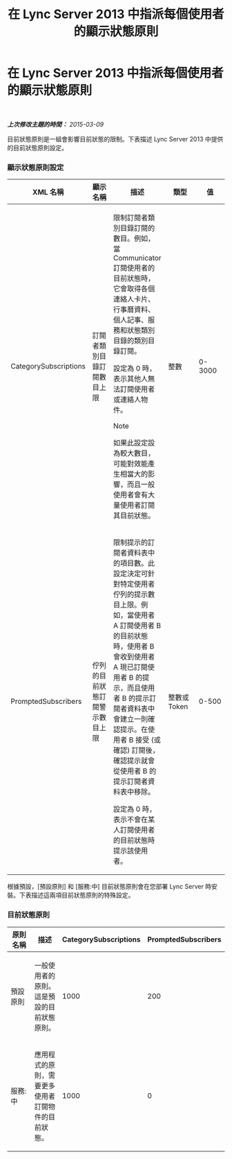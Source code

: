 ﻿---
title: 在 Lync Server 2013 中指派每個使用者的顯示狀態原則
TOCTitle: 在 Lync Server 2013 中指派每個使用者的顯示狀態原則
ms:assetid: fd1097b7-248d-4b78-8c43-456b03257c18
ms:mtpsurl: https://technet.microsoft.com/zh-tw/library/Gg182614(v=OCS.15)
ms:contentKeyID: 49292903
ms.date: 08/24/2015
mtps_version: v=OCS.15
ms.translationtype: HT
---

# 在 Lync Server 2013 中指派每個使用者的顯示狀態原則

 

_**上次修改主題的時間：** 2015-03-09_

目前狀態原則是一組會影響目前狀態的限制。下表描述 Lync Server 2013 中提供的目前狀態原則設定。

### 顯示狀態原則設定

<table>
<colgroup>
<col style="width: 20%" />
<col style="width: 20%" />
<col style="width: 20%" />
<col style="width: 20%" />
<col style="width: 20%" />
</colgroup>
<thead>
<tr class="header">
<th>XML 名稱</th>
<th>顯示名稱</th>
<th>描述</th>
<th>類型</th>
<th>值</th>
</tr>
</thead>
<tbody>
<tr class="odd">
<td><p>CategorySubscriptions</p></td>
<td><p>訂閱者類別目錄訂閱數目上限</p></td>
<td><p>限制訂閱者類別目錄訂閱的數目。例如，當 Communicator 訂閱使用者的目前狀態時，它會取得各個連絡人卡片、行事曆資料、個人記事、服務和狀態類別目錄的類別目錄訂閱。</p>
<p>設定為 0 時，表示其他人無法訂閱使用者或連絡人物件。</p>
<div class="alert">

> [!NOTE]  
> 如果此設定設為較大數目，可能對效能產生相當大的影響，而且一般使用者會有大量使用者訂閱其目前狀態。


</div></td>
<td><p>整數</p></td>
<td><p>0-3000</p></td>
</tr>
<tr class="even">
<td><p>PromptedSubscribers</p></td>
<td><p>佇列的目前狀態訂閱警示數目上限</p></td>
<td><p>限制提示的訂閱者資料表中的項目數。此設定決定可針對特定使用者佇列的提示數目上限。例如，當使用者 A 訂閱使用者 B 的目前狀態時，使用者 B 會收到使用者 A 現已訂閱使用者 B 的提示，而且使用者 B 的提示訂閱者資料表中會建立一則確認提示。在使用者 B 接受 (或確認) 訂閱後，確認提示就會從使用者 B 的提示訂閱者資料表中移除。</p>
<p>設定為 0 時，表示不會在某人訂閱使用者的目前狀態時提示該使用者。</p></td>
<td><p>整數或 Token</p></td>
<td><p>0-500</p></td>
</tr>
</tbody>
</table>


根據預設，\[預設原則\] 和 \[服務:中\] 目前狀態原則會在您部署 Lync Server 時安裝。下表描述這兩項目前狀態原則的特殊設定。

### 目前狀態原則

<table>
<colgroup>
<col style="width: 25%" />
<col style="width: 25%" />
<col style="width: 25%" />
<col style="width: 25%" />
</colgroup>
<thead>
<tr class="header">
<th>原則名稱</th>
<th>描述</th>
<th>CategorySubscriptions</th>
<th>PromptedSubscribers</th>
</tr>
</thead>
<tbody>
<tr class="odd">
<td><p>預設原則</p></td>
<td><p>一般使用者的原則。這是預設的目前狀態原則。</p></td>
<td><p>1000</p></td>
<td><p>200</p></td>
</tr>
<tr class="even">
<td><p>服務:中</p></td>
<td><p>應用程式的原則，需要更多使用者訂閱物件的目前狀態。</p></td>
<td><p>1000</p></td>
<td><p>0</p></td>
</tr>
</tbody>
</table>

